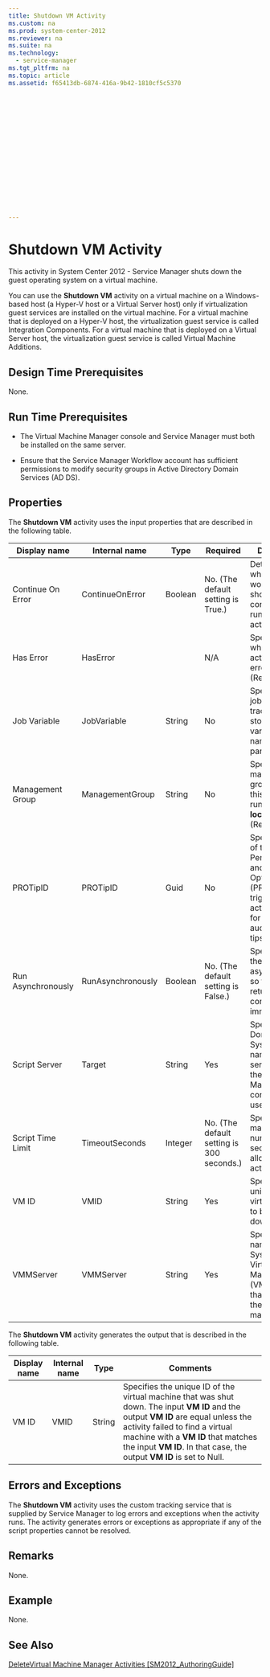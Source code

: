 ```yaml
---
title: Shutdown VM Activity
ms.custom: na
ms.prod: system-center-2012
ms.reviewer: na
ms.suite: na
ms.technology: 
  - service-manager
ms.tgt_pltfrm: na
ms.topic: article
ms.assetid: f65413db-6874-416a-9b42-1810cf5c5370


















---
```

# Shutdown VM Activity
This activity in System Center 2012 - Service Manager shuts down the guest operating system on a virtual machine.  
  
 You can use the **Shutdown VM** activity on a virtual machine on a Windows\-based host \(a Hyper\-V host or a Virtual Server host\) only if virtualization guest services are installed on the virtual machine. For a virtual machine that is deployed on a Hyper\-V host, the virtualization guest service is called Integration Components. For a virtual machine that is deployed on a Virtual Server host, the virtualization guest service is called Virtual Machine Additions.  
  
## Design Time Prerequisites  
 None.  
  
## Run Time Prerequisites  
  
-   The Virtual Machine Manager console and Service Manager must both be installed on the same server.  
  
-   Ensure that the Service Manager Workflow account has sufficient permissions to modify security groups in Active Directory Domain Services \(AD DS\).  
  
## Properties  
 The **Shutdown VM** activity uses the input properties that are described in the following table.  
  
|Display name|Internal name|Type|Required|Description|  
|------------------|-------------------|----------|--------------|-----------------|  
|Continue On Error|ContinueOnError|Boolean|No. \(The default setting is True.\)|Determines whether the workflow should continue running if the activity fails.|  
|Has Error|HasError||N\/A|Specifies whether the activity has an error set. \(Read\-only\)|  
|Job Variable|JobVariable|String|No|Specifies that job progress is tracked and stored in the variable that is named by this parameter.|  
|Management Group|ManagementGroup|String|No|Specifies the management group in which this activity will run. Set to **localhost**. \(Read\-only\)|  
|PROTipID|PROTipID|Guid|No|Specifies the ID of the Performance and Resource Optimization \(PRO\) tip that triggered this action. Allows for future auditing of PRO tips.|  
|Run Asynchronously|RunAsynchronously|Boolean|No. \(The default setting is False.\)|Specifies that the job runs asynchronously so that control returns to the command shell immediately.|  
|Script Server|Target|String|Yes|Specifies the Domain Name System \(DNS\) name of the server that runs the Service Manager console. Do not use **Localhost**.|  
|Script Time Limit|TimeoutSeconds|Integer|No. \(The default setting is 300 seconds.\)|Specifies the maximum number of seconds to allow for the activity to run.|  
|VM ID|VMID|String|Yes|Specifies the unique ID of the virtual machine to be shut down.|  
|VMMServer|VMMServer|String|Yes|Specifies the name of the System Center Virtual Machine Manager \(VMM\) server that manages the virtual machines.|  
  
 The **Shutdown VM** activity generates the output that is described in the following table.  
  
|Display name|Internal name|Type|Comments|  
|------------------|-------------------|----------|--------------|  
|VM ID|VMID|String|Specifies the unique ID of the virtual machine that was shut down. The input **VM ID** and the output **VM ID** are equal unless the activity failed to find a virtual machine with a **VM ID** that matches the input **VM ID**. In that case, the output **VM ID** is set to Null.|  
  
## Errors and Exceptions  
 The **Shutdown VM** activity uses the custom tracking service that is supplied by Service Manager to log errors and exceptions when the activity runs. The activity generates errors or exceptions as appropriate if any of the script properties cannot be resolved.  
  
## Remarks  
 None.  
  
## Example  
 None.  
  
## See Also  
 [DeleteVirtual Machine Manager Activities &#91;SM2012\_AuthoringGuide&#93;](assetId:///7b249a87-858f-4f80-9be8-17cfa4533aba)
